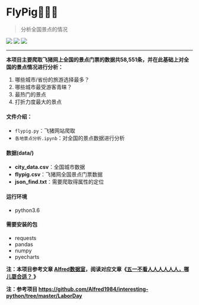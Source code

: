 # FlyPig🐷🎠💸
> 分析全国景点的情况

![](https://img.shields.io/badge/python%20-3.6-brightgreen.svg) ![](https://img.shields.io/badge/build-passing-green.svg) ![](https://img.shields.io/badge/author-Chase%20Huang-yellowgreen.svg)

------

**本项目主要爬取飞猪网上全国的景点门票的数据共58,551条，并在此基础上对全国的景点情况进行分析：**

1. 哪些城市/省份的旅游选择最多？
2. 哪些城市最受游客青睐？
3. 最热门的景点
4. 打折力度最大的景点

#### 文件介绍：
- `flypig.py`：飞猪网站爬取
- `各地景点分析.ipynb`：对全国的景点数据进行分析

#### 数据(data/)
- **city_data.csv**：全国城市数据
- **flypig.csv**：飞猪网全国景点门票数据
- **json_find.txt**：需要爬取得属性的定位

#### 运行环境
- python3.6

#### 需要安装的包
- requests
- pandas
- numpy
- pyecharts

**注：本项目参考文章 [Alfred数据室](https://wx1.sinaimg.cn/mw690/007yVcwsgy1g03lo67ikoj30u00f0ta0.jpg)，阅读对应文章《[五一不看人人人人人人，哪儿耍合适？ ](https://mp.weixin.qq.com/s/iuCNreCuKzrggdXtvurpkQ)》**


**注：参考项目 https://github.com/Alfred1984/interesting-python/tree/master/LaborDay**

